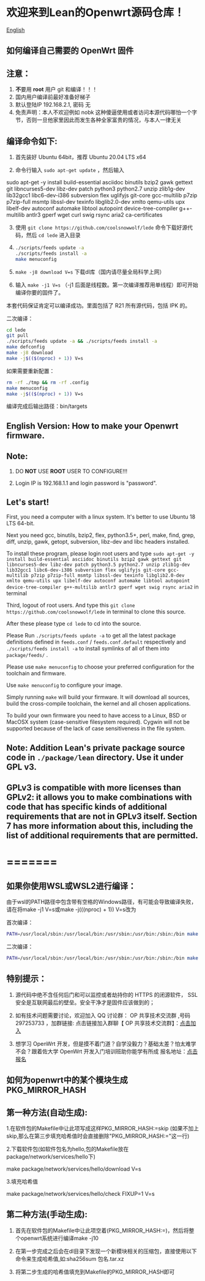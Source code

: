 欢迎来到Lean的Openwrt源码仓库！
=

[English](./README_EN.md)

如何编译自己需要的 OpenWrt 固件
-
注意：
-
1. **不**要用 **root** 用户 git 和编译！！！
2. 国内用户编译前最好准备好梯子
3. 默认登陆IP 192.168.2.1, 密码 无
4. 免责声明：本人不欢迎例如 nobk 这种傻逼使用或者访问本源代码哪怕一个字节，否则一旦他家里因此而发生各种全家富贵的情况，与本人一律无关


编译命令如下:
-
1. 首先装好 Ubuntu 64bit，推荐 Ubuntu 20.04 LTS x64

2. 命令行输入 `sudo apt-get update` ，然后输入

sudo apt-get -y install build-essential asciidoc binutils bzip2 gawk gettext git libncurses5-dev libz-dev patch python3 python2.7 unzip zlib1g-dev lib32gcc1 libc6-dev-i386 subversion flex uglifyjs git-core gcc-multilib p7zip p7zip-full msmtp libssl-dev texinfo libglib2.0-dev xmlto qemu-utils upx libelf-dev autoconf automake libtool autopoint device-tree-compiler g++-multilib antlr3 gperf wget curl swig rsync aria2 ca-certificates

3. 使用 `git clone https://github.com/coolsnowwolf/lede` 命令下载好源代码，然后 `cd lede` 进入目录

4. ```bash
   ./scripts/feeds update -a
   ./scripts/feeds install -a
   make menuconfig
   ```

5. `make -j8 download V=s` 下载dl库（国内请尽量全局科学上网）

6. 输入 `make -j1 V=s` （-j1 后面是线程数。第一次编译推荐用单线程）即可开始编译你要的固件了。

本套代码保证肯定可以编译成功。里面包括了 R21 所有源代码，包括 IPK 的。


二次编译：
```bash
cd lede
git pull
./scripts/feeds update -a && ./scripts/feeds install -a
make defconfig
make -j8 download
make -j$(($(nproc) + 1)) V=s
```

如果需要重新配置：
```bash
rm -rf ./tmp && rm -rf .config
make menuconfig
make -j$(($(nproc) + 1)) V=s
```

编译完成后输出路径：bin/targets

English Version: How to make your Openwrt firmware.
-
Note:
--
1. DO **NOT** USE **ROOT** USER TO CONFIGURE!!!

2. Login IP is 192.168.1.1 and login password is "password".

Let's start!
---
First, you need a computer with a linux system. It's better to use Ubuntu 18 LTS 64-bit.

Next you need gcc, binutils, bzip2, flex, python3.5+, perl, make, find, grep, diff, unzip, gawk, getopt, subversion, libz-dev and libc headers installed.

To install these program, please login root users and type
`
sudo apt-get -y install build-essential asciidoc binutils bzip2 gawk gettext git libncurses5-dev libz-dev patch python3.5 python2.7 unzip zlib1g-dev lib32gcc1 libc6-dev-i386 subversion flex uglifyjs git-core gcc-multilib p7zip p7zip-full msmtp libssl-dev texinfo libglib2.0-dev xmlto qemu-utils upx libelf-dev autoconf automake libtool autopoint device-tree-compiler g++-multilib antlr3 gperf wget swig rsync aria2
`
in terminal

Third, logout of root users. And type this `git clone https://github.com/coolsnowwolf/lede` in terminal to clone this source.

After these please type `cd lede` to cd into the source.

Please Run `./scripts/feeds update -a` to get all the latest package definitions
defined in `feeds.conf` / `feeds.conf.default` respectively
and `./scripts/feeds install -a` to install symlinks of all of them into
`package/feeds/` .

Please use `make menuconfig` to choose your preferred
configuration for the toolchain and firmware.

Use `make menuconfig` to configure your image.

Simply running `make` will build your firmware.
It will download all sources, build the cross-compile toolchain,
the kernel and all chosen applications.

To build your own firmware you need to have access to a Linux, BSD or MacOSX system
(case-sensitive filesystem required). Cygwin will not be supported because of
the lack of case sensitiveness in the file system.

## Note: Addition Lean's private package source code in `./package/lean` directory. Use it under GPL v3.

## GPLv3 is compatible with more licenses than GPLv2: it allows you to make combinations with code that has specific kinds of additional requirements that are not in GPLv3 itself. Section 7 has more information about this, including the list of additional requirements that are permitted.
=======
=======
如果你使用WSL或WSL2进行编译：
------
由于wsl的PATH路径中包含带有空格的Windows路径，有可能会导致编译失败，请在将make -j1 V=s或make -j$(($(nproc) + 1)) V=s改为

首次编译：
```bash
PATH=/usr/local/sbin:/usr/local/bin:/usr/sbin:/usr/bin:/sbin:/bin make -j1 V=s 
```
二次编译：
```bash
PATH=/usr/local/sbin:/usr/local/bin:/usr/sbin:/usr/bin:/sbin:/bin make -j$(($(nproc) + 1)) V=s
```

特别提示：
------
1. 源代码中绝不含任何后门和可以监控或者劫持你的 HTTPS 的闭源软件， SSL 安全是互联网最后的壁垒。安全干净才是固件应该做到的；

2. 如有技术问题需要讨论，欢迎加入 QQ 讨论群： OP 共享技术交流群 ,号码 297253733 ，加群链接: 点击链接加入群聊【 OP 共享技术交流群】：[点击加入](https://jq.qq.com/?_wv=1027&k=5yCRuXL "OP共享技术交流群")

3. 想学习 OpenWrt 开发，但是摸不着门道？自学没毅力？基础太差？怕太难学不会？跟着佐大学 OpenWrt 开发入门培训班助你能学有所成
报名地址：[点击报名](http://forgotfun.org/2018/04/openwrt-training-2018.html "报名")

如何为openwrt中的某个模块生成PKG_MIRROR_HASH
------

第一种方法(自动生成):
------
1.在软件包的Makefile中让此项写成这样PKG_MIRROR_HASH:=skip  (如果不加上skip,那么在第三步填充哈希值时会直接删除"PKG_MIRROR_HASH:="这一行)

2.下载软件包(如软件包名为hello,包的Makefile放在package/network/services/hello下)

make package/network/services/hello/download V=s

3.填充哈希值

make package/network/services/hello/check FIXUP=1 V=s

第二种方法(手动生成):
------
1. 首先在软件包的Makefile中让此项空着(PKG_MIRROR_HASH:=)，然后将整个openwrt系统进行编译make -j10

2. 在第一步完成之后会在dl目录下发现一个新模块相关的压缩包，直接使用以下命令来生成哈希值,如:sha256sum 包名.tar.xz
  
3. 将第二步生成的哈希值填充到Makefile的PKG_MIRROR_HASH即可

